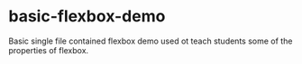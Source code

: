 # basic-flexbox-demo
Basic single file contained flexbox demo used ot teach students some of the properties of flexbox.
